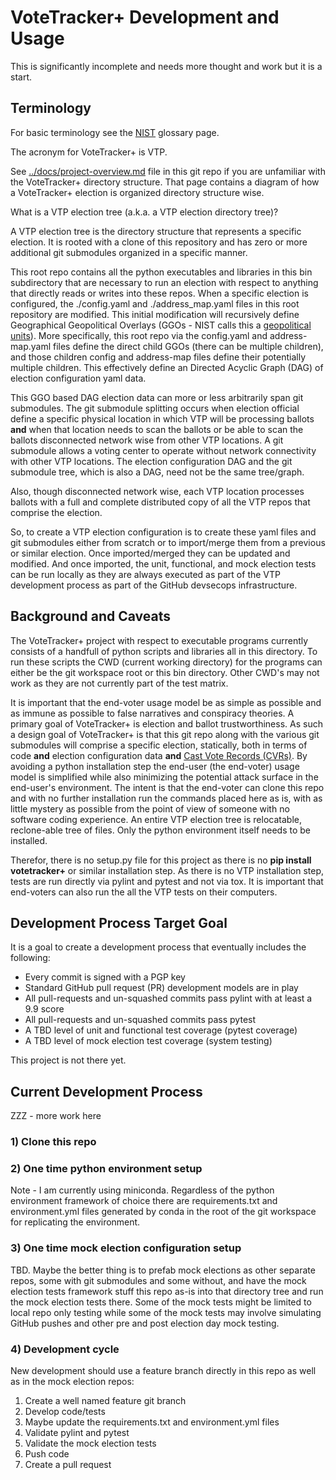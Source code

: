 # VoteTracker+ Development and Usage

This is significantly incomplete and needs more thought and work but it is a start.

## Terminology

For basic terminology see the [NIST](https://pages.nist.gov/ElectionGlossary/) glossary page.

The acronym for VoteTracker+ is VTP.

See [../docs/project-overview.md](../docs/project-overview.md) file in this git repo if you are unfamiliar with the VoteTracker+ directory structure.  That page contains a diagram of how a VoteTracker+ election is organized directory structure wise.

What is a VTP election tree (a.k.a. a VTP election directory tree)?

A VTP election tree is the directory structure that represents a specific election.  It is rooted with a clone of this repository and has zero or more additional git submodules organized in a specific manner.

This root repo contains all the python executables and libraries in this bin subdirectory that are necessary to run an election with respect to anything that directly reads or writes into these repos.  When a specific election is configured, the ./config.yaml and ./address_map.yaml files in this root repository are modified.  This initial modification will recursively define Geographical Geopolitical Overlays (GGOs - NIST calls this a [geopolitical units](https://pages.nist.gov/ElectionGlossary/#geopolitical-unit)).  More specifically, this root repo via the config.yaml and address-map.yaml files define the direct child GGOs (there can be multiple children), and those children config and address-map files define their potentially multiple children.  This effectively define an Directed Acyclic Graph (DAG) of election configuration yaml data.

This GGO based DAG election data can more or less arbitrarily span git submodules.  The git submodule splitting occurs when election official define a specific physical location in which VTP will be processing ballots __and__ when that location needs to scan the ballots or be able to scan the ballots disconnected network wise from other VTP locations.   A git submodule allows a voting center to operate without network connectivity with other VTP locations.  The election configuration DAG and the git submodule tree, which is also a DAG, need not be the same tree/graph.

Also, though disconnected network wise, each VTP location processes ballots with a full and complete distributed copy of all the VTP repos that comprise the election.

So, to create a VTP election configuration is to create these yaml files and git submodules either from scratch or to import/merge them from a previous or similar election.  Once imported/merged they can be updated and modified.  And once imported, the unit, functional, and mock election tests can be run locally as they are always executed as part of the VTP development process as part of the GitHub devsecops infrastructure.

## Background and Caveats

The VoteTracker+ project with respect to executable programs currently consists of a handfull of python scripts and libraries all in this directory.  To run these scripts the CWD (current working directory) for the programs can either be the git workspace root or this bin directory.  Other CWD's may not work as they are not currently part of the test matrix.

It is important that the end-voter usage model be as simple as possible and as immune as possible to false narratives and conspiracy theories.  A primary goal of VoteTracker+ is election and ballot trustworthiness.  As such a design goal of VoteTracker+ is that this git repo along with the various git submodules will comprise a specific election, statically, both in terms of code __and__ election configuration data __and__ [Cast Vote Records (CVRs)](https://pages.nist.gov/ElectionGlossary/#cast-vote-record).  By avoiding a python installation step the end-user (the end-voter) usage model is simplified while also minimizing the potential attack surface in the end-user's environment.  The intent is that the end-voter can clone this repo and with no further installation run the commands placed here as is, with as little mystery as possible from the point of view of someone with no software coding experience.  An entire VTP election tree is relocatable, reclone-able tree of files.  Only the python environment itself needs to be installed.

Therefor, there is no setup.py file for this project as there is no __pip install votetracker+__ or similar installation step.  As there is no VTP installation step, tests are run directly via pylint and  pytest and not via tox.  It is important that end-voters can also run the all the VTP tests on their computers.

## Development Process Target Goal

It is a goal to create a development process that eventually includes the following:

- Every commit is signed with a PGP key
- Standard GitHub pull request (PR) development models are in play
- All pull-requests and un-squashed commits pass pylint with at least a 9.9 score
- All pull-requests and un-squashed commits pass pytest
- A TBD level of unit and functional test coverage (pytest coverage)
- A TBD level of mock election test coverage (system testing)

This project is not there yet.

## Current Development Process

ZZZ - more work here

### 1) Clone this repo

### 2) One time python environment setup

Note - I am currently using miniconda.  Regardless of the python environment framework of choice there are requirements.txt and environment.yml files generated by conda in the root of the git workspace for replicating the environment.

### 3) One time mock election configuration setup

TBD.  Maybe the better thing is to prefab mock elections as other separate repos, some with git submodules and some without, and have the mock election tests framework stuff this repo as-is into that directory tree and run the mock election tests there.  Some of the mock tests might be limited to local repo only testing while some of the mock tests may involve simulating GitHub pushes and other pre and post election day mock testing.

### 4) Development cycle

New development should use a feature branch directly in this repo as well as in the mock election repos:

1) Create a well named feature git branch
2) Develop code/tests
3) Maybe update the requirements.txt and environment.yml files
4) Validate pylint and pytest
5) Validate the mock election tests
6) Push code
7) Create a pull request
